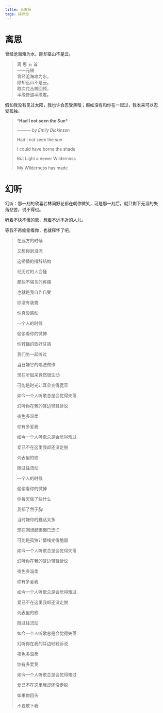 ```yaml
---
title: 诉衷肠
tags: 碎碎念
---
```


# 离思

曾经沧海难为水，除却巫山不是云。

> 离 思 五 首  
> ——元稹  
> 曾经沧海难为水，  
> 除却巫山不是云。  
> 取次花丛懒回顾，  
> 半缘修道半缘君。

假如我没有见过太阳，我也许会忍受黑暗；假如没有和你在一起过，我本来可以忍受孤独。

> ***Had I not seen the Sun\***
>
> *------- by Emily Dickinson*
>
> Had I not seen the sun
>
> I could have borne the shade
>
> But Light a newer Wilderness
>
> My Wilderness has made

# 幻听

幻听：那一刻的欣喜若林间野花都在朝你微笑，可是那一刻后，就只剩下无涯的失落悲苦，说不得也。

听着不快不慢的歌，想着不远不近的人儿。

等我不再偷偷看你，也就释怀了吧。

> 在远方的时候
>
> 又想你到泪流
>
> 这矫情的措辞结构
>
> 经历过的人会懂
>
> 那些不堪言的疼痛
>
> 也就是我自作自受
>
> 你没有装聋
>
> 你真没感动
>
> 一个人的时候
>
> 偷偷看你的微博
>
> 你转播的歌好耳熟
>
> 我们坐一起听过
>
> 当日嫌它的唱法做作
>
> 现在听起来竟然很生动
>
> 可能是时光让耳朵变得宽容
>
> 如今一个人听歌总是会觉得失落
>
> 幻听你在我的耳边轻轻诉说
>
> 夜色多温柔
>
> 你有多爱我
>
> 如今一个人听歌总是会觉得难过
>
> 爱已不在这里我却还没走脱
>
> 列表里的歌
>
> 随过往流动
>
> 一个人的时候
>
> 偷偷看你的微博
>
> 你每天做了些什么
>
> 我都了然于胸
>
> 当时嫌你的蠢话太多
>
> 现在回想起画面已泛旧
>
> 可能是孤独让情绪变得脆弱
>
> 如今一个人听歌总是会觉得失落
>
> 幻听你在我的耳边轻轻诉说
>
> 夜色多温柔
>
> 你有多爱我
>
> 如今一个人听歌总是会觉得难过
>
> 爱已不在这里我却还没走脱
>
> 列表里的歌
>
> 随过往流动
>
> 如今一个人听歌总是会觉得失落
>
> 幻听你在我的耳边轻轻诉说
>
> 夜色多温柔
>
> 你有多爱我
>
> 如今一个人听歌总是会觉得难过
>
> 爱已不在这里我却还没走脱
>
> 如果你回头
>
> 不要放下我

